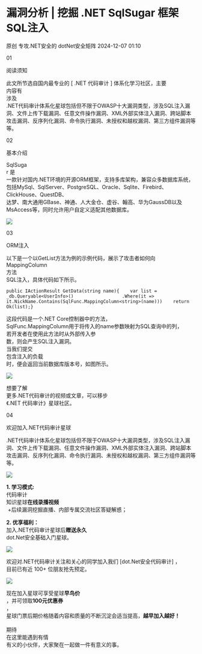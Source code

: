 #  漏洞分析 | 挖掘 .NET SqlSugar 框架SQL注入   
原创 专攻.NET安全的  dotNet安全矩阵   2024-12-07 01:10  
  
01  
  
阅读须知  
  
此文所节选自国内最专业的 [ .NET 代码审计 ] 体系化学习社区，主要  
内容有  
涉及  
.NET代码审计体系化星球包括但不限于OWASP十大漏洞类型，涉及SQL注入漏洞、文件上传下载漏洞、任意文件操作漏洞、XML外部实体注入漏洞、跨站脚本攻击漏洞、反序列化漏洞、命令执行漏洞、未授权和越权漏洞、第三方组件漏洞等等。  
  
  
  
02  
  
基本介绍  
  
SqlSuga  
r 是  
一款针对国内.NET环境的开源ORM框架，支持多库架构，兼容众多数据库系统，包括MySql、SqlServer、PostgreSQL、Oracle、Sqlite、Firebird、ClickHouse、QuestDB、  
达梦、南大通用GBase、神通、人大金仓、虚谷、翰高、华为GaussDB以及MsAccess等，同时允许用户自定义适配其他数据库。  
  
![](https://mmbiz.qpic.cn/mmbiz_jpg/NO8Q9ApS1YicbotMkHThAf0B4AdrFQfSdB42on36fF4diaM8JQQYF8Pspbk70Nnoh81pSmW5n7pcbOf67EahdeKw/640?wx_fmt=other&from=appmsg "")  
  
03  
  
ORM注入  
  
以下是一个以GetList方法为例的示例代码，展示了攻击者如何向MappingColumn  
方法  
SQL注入，具体代码如下所示。  
  
```
public IActionResult GetData(string name){    var list = _db.Queryable<UserInfo>()                  .Where(it => it.NickName.Contains(SqlFunc.MappingColumn<string>(name)))    return Ok(list);}
```  
  
  
这段代码是一个.NET Core控制器中的方法，  
SqlFunc.MappingColumn用于将传入的name参数映射为SQL查询中的列，  
若开发者在使用此方法时从外部传入参  
数，则会产生SQL注入漏洞。  
当我们提交  
包含注入的负载  
时，便会返回当前数据库版本号，如图所示。  
  
![](https://mmbiz.qpic.cn/mmbiz_png/NO8Q9ApS1Y8uDN52LwHK4kVtxqhG0Q3cRULjfdWfYrds8RT4ibiawia0drvRp7XOJOPcYiaUzCVSn9mIjJmT3G1RqA/640?wx_fmt=other&from=appmsg&tp=webp&wxfrom=5&wx_lazy=1&wx_co=1 "")  
  
想要了解  
更多.NET代码审计的视频或文章，可以移步  
《.NET 代码审计》星球社区。  
  
04  
  
欢迎加入.NET代码审计星球  
  
.NET代码审计体系化星球包括但不限于OWASP十大漏洞类型，涉及SQL注入漏洞、文件上传下载漏洞、任意文件操作漏洞、XML外部实体注入漏洞、跨站脚本攻击漏洞、反序列化漏洞、命令执行漏洞、未授权和越权漏洞、第三方组件漏洞等等。  
  
![](https://mmbiz.qpic.cn/mmbiz_png/NO8Q9ApS1Y8fTUcmnHC8g2WjE6SZJIjwMahhN19jbtUiax5UWVU0R3n4eick9XQEHyf3lhjE3wvCic9ZFD3h9tWsQ/640?wx_fmt=png&from=appmsg "")  
  
**1. 学习模式:**  
代码审计  
知识星球**在线录播视频**  
 +后续漏洞挖掘直播、内部专属交流社区答疑解惑；  
  
**2. 优享福利：**  
加入.NET代码审计星球后**赠送永久**  
dot.Net安全基础入门星球。  
  
  
![](https://mmbiz.qpic.cn/mmbiz_png/NO8Q9ApS1YicbotMkHThAf0B4AdrFQfSdLI5rlWMialDEqhOFib8TjKGibvH1ia3QjSsZXhxVYEJ6QIOBxSofmW720w/640?wx_fmt=png&from=appmsg "")  
  
欢迎对.NET代码审计关注和关心的同学加入我们 [dot.Net安全代码审计] ，  
目前已有近 100+ 位朋友抢先预定。  
  
![](https://mmbiz.qpic.cn/mmbiz_jpg/NO8Q9ApS1YibEfvTKP231YekyMbc9jeicFuh0aAYDSicAg36pkFaC2P1KW0L5NV1HOssmysrPnrP1fzr2rFOmy8lA/640?wx_fmt=jpeg&from=appmsg "")  
  
现在加入星球可享受星球**早鸟价**  
，并可领取**100元优惠券**  
，  
星球门票后期价格随着内容和质量的不断沉淀会适当提高，**越早加入越好！**  
   
期待  
在这里能遇到有情  
有义的小伙伴，大家聚在一起做一件有意义的事。  
  
